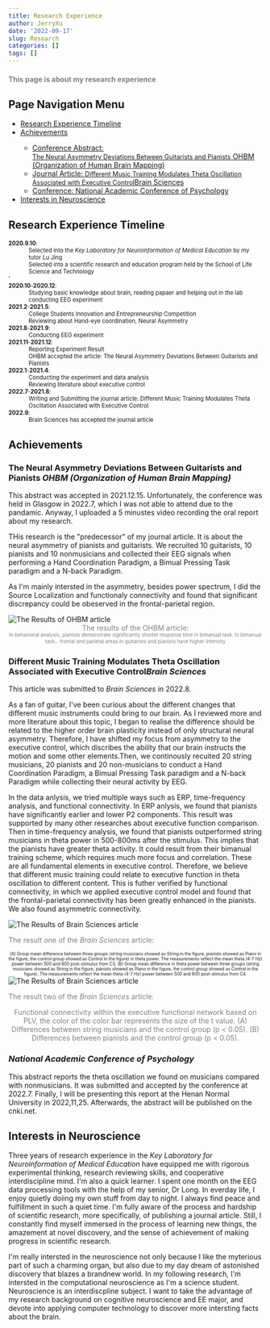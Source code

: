 ```yaml
---
title: Research Experience
author: JerryXu
date: '2022-09-17'
slug: Research
categories: []
tags: []
---
```

<h1 style = "color : gray; font-size: 100%;">This page is about my research experience</h1>
<h2>Page Navigation Menu</h2>
    <ul>
        <li><a href="#Timeline">Research Experience Timeline</a></li>
        <li><a href="#Achievement">Achievements</a></li>       
        <ul>
            <li><a href="#Ach1">Conference Abstract:<br><span style="font-size:90%">The Neural Asymmetry Deviations Between Guitarists and Pianists</span> OHBM (Organization of Human Brain Mapping)</a></li>
            <li><a href="#Ach2">Journal Article: <span style="font-size:90%">Different Music Training Modulates Theta Oscillation Associated with Executive Control</span>Brain Sciences</a></li>
            <li><a href="#Ach3">Conference: National Academic Conference of Psychology</li>                      
        </ul>        
        <li><a href="#Interests">Interests in Neuroscience</a></li>
    </ul>
<h2 id="Timeline">Research Experience Timeline </h2>
<p>
    <dl style="font-size:80%">
    <dt><strong>2020.9.10</strong>:</dt>
    <dd>Selected into the <em> Key Laboratory for Neuroinformation of Medical Education </em> by my tutor <a heref="https://scholar.google.com/citations?user=OLWmCDYAAAAJ&hl=en&oi=sra"> Lu Jing </a> <br>
    Selected into a scientific research and education program held by the School of Life Science and Technology</dd>'
    <dt><strong>2020.10</strong>-<strong>2020.12</strong>:</dt>
    <dd>Studying basic knowledge about brain, reading papaer and helping out in the lab conducting EEG experiment</dd>
    <dt><strong>2021.2</strong>-<strong>2021.5</strong>:</dt>
    <dd>College Students Innovation and Entrepreneurship Competition<br>
        Reviewing about Hand-eye coordination, Neural Asymmetry
    </dd>
    <dt><strong>2021.8</strong>-<strong>2021.9</strong>:</dt>
    <dd>Conducting EEG experiment
    </dd>
    <dt><strong>2021.11</strong>-<strong>2021.12</strong>:</dt>
    <dd>Reporting Experiment Result<br>
        OHBM accepted the article: The Neural Asymmetry Deviations Between Guitarists and Pianists
    </dd>
    <dt><strong>2022.1</strong>-<strong>2021.4</strong>:</dt>
    <dd>Conducting the experiment and data analysis<br>
        Reviewing literature about executive control
    </dd> 
    <dt><strong>2022.7</strong>-<strong>2021.8</strong>:</dt>
    <dd>Writing and Submitting the journal article: Different Music Training Modulates Theta Oscillation Associated with Executive Control
    </dd> 
    <dt><strong>2022.9</strong>:</dt>  
    <dd>Brain Sciences has accepted the journal article<br>
    </dd>        
    </dl>
</p> 
<h2 id="Achievement">Achievements </h2>
<h3 id="Ach1">The Neural Asymmetry Deviations Between Guitarists and Pianists <em> OHBM (Organization of Human Brain Mapping)</em></h3>
<p>
This abstract was accepted in 2021.12.15. Unfortunately, the conference was held in Glasgow in 2022.7, which I was not able to attend due to the pandamic. Anyway, I uploaded a 5 minustes video recording the oral  report about my research.</p>
<p>
THis research is the "predecessor" of my journal article. It is about the neural asymmetry of pianists and guitarists. We recruited 10 guitarists, 10 pianists and 10 nonmusicians and collected their EEG signals when performing a Hand Coordination Paradigm, a Bimual Pressing Task paradigm and a N-back Paradigm. 
</p>
<p>
As I'm mainly intersted in the asymmetry, besides power spectrum, I did the Source Localization and functionaly connectivity and found that significant discrepancy could be obeserved in the frontal-parietal region.
</p>
<img src="/./about_files/OHBM.jpg" alt="The Results of OHBM article" title="The Results of the OHBM article"/>
<center><div style=" color: gray; font_size: 75%"> The results of the OHBM article: <br><span style="font-size:70%">In behavioral analysis, pianists demonstrate significantly shorter response time in bimanual task. In bimanual task，frontal and parietal areas in guitarists and pianists have higher intensity  </span></div></center>

</p>
<h3 id="Ach2">Different Music Training Modulates Theta Oscillation Associated with Executive Control<em>Brain Sciences</em></h3>
<p>
This article was submitted to <em>Brain Sciences</em> in 2022.8. 
</p>  
<p>
As a fan of guitar, I've been curious about the different changes that different music instruments could bring to our brain. As I reviewed more and more literature about this topic, I began to realise the difference should be related to the higher order brain plasticity instead of only structural neural asymmetry. Therefore, I have shifted my focus from asymmetry to the executive control, which discribes the ability that our brain instructs the motion and some other elements.Then, we continously recuited 20 string musicians, 20 pianists and 20 non-musicians to conduct a Hand Coordination Paradigm, a Bimual Pressing Task paradigm and a N-back Paradigm while collecting their neural activity by EEG.  
</p>
<p>
In the data anlysis, we tried multiple ways such as ERP, time-frequency analysis, and functional connectivity. In ERP anlysis, we found that pianists have significantly earlier and lower P2 components. This result was supported by many other researches about executive function comparison. Then in time-frequency analysis, we found that pianists outperformed string musicians in theta power in 500-800ms after the stimulus. This implies that the pianists have greater theta activity. It could result from their bimanual training scheme, which requires much more focus and correlation. These are all fundamental elements in executive control. Therefore, we believe that different music training could relate to executive function in theta oscillation to different content. This is futher verified by functional connectivity, in which we applied executive control model and found that the frontal-parietal connectivity has been greatly enhanced in the pianists. We also found asymmetric connectivity. 
</p>
<img src="/./about_files/B2.jpg" alt="The Results of Brain Sciences article" title="The Results of the Brain Sciences article"/>
<p  style=" color: gray; font_size: 70%">The result one of the <em>Brain Sciences</em> article: </p>
<center><span style="font-size:60%">  (A) Group mean difference between three groups (string musicians showed as String in the figure, pianists showed as Piano in the figure, the control group showed as Control in the figure) in theta power. The measurements reflect the mean theta (4-7 Hz) power between 500 and 800 post-stimulus from C3. (B) Group mean difference in theta power between three groups (string musicians showed as String in the figure, pianists showed as Piano in the figure, the control group showed as Control in the figure). The measurements reflect the mean theta (4-7 Hz) power between 500 and 800 post-stimulus from C4.</center>
<img src="/./about_files/B3.jpg" alt="The Results of Brain Sciences article" title="The Results of the Brain Sciences article"/>
<p style=" color: gray; font_size: 70%">The result two of the <em>Brain Sciences</em> article: </p>
<center><div style=" color: gray; font_size: 65%">Functional connectivity within the executive functional network based on PLV, the color of the color bar represents the size of the t value. (A) Differences between string musicians and the control group (p < 0.05). (B) Differences between pianists and the control group (p < 0.05).</center>
<h3 id="Ach3"><em>National Academic Conference of Psychology</em></h3>
<p>
This abstract reports the theta oscillation we found on musicians compared with nonmusicians. It was submitted and accepted by the conference at 2022.7. Finally, I will be presenting this report at the Henan Normal University in 2022,11,25. Afterwards, the abstract will be published on the cnki.net.
</p>
<h2 id="Interests">Interests in Neuroscience </h2>
<p>
Three years of research experience in the <em>Key Laboratory for Neuroinformation of Medical Education</em> 
have equipped me with rigorous experimental thinking, research reviewing skills, and cooperative interdiscipline mind.
I'm also a quick learner. I spent one month on the EEG data processing tools with the help of my senior, Dr Long.
In everday life, I enjoy quietly doiing my own stuff from day to night. I always find peace and fulfillment in such a quiet time.
I'm fully aware of the process and hardship of scientific research, more specifically, of publishing a journal article. 
Still, I constantly find myself immersed in the process of learning new things, the amazement at novel discovery, and 
the sense of achievement of making progress in scientific research. 
</p>
<p>
I'm really intersted in the neuroscience not only because I like the myterious part of such a charming organ, but also due to my day dream of astonished discovery that blazes a brandnew world. In my following research, I'm intersted in the computational neuroscience as I'm a science student. Neuroscience is an interdiscpline subject. I want to take the advantage of my research background on cognitive neuroscience and EE major, and devote into applying computer technology to discover more intersting facts about the brain.
</p>